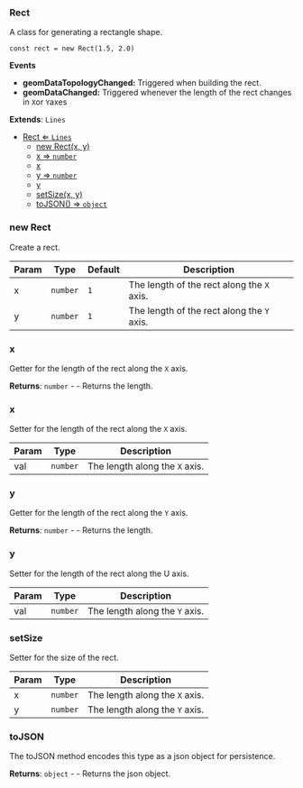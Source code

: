 <a name="Rect"></a>

### Rect 
A class for generating a rectangle shape.

```
const rect = new Rect(1.5, 2.0)
```

**Events**
* **geomDataTopologyChanged:** Triggered when building the rect.
* **geomDataChanged:** Triggered whenever the length of the rect changes in `X`or `Y`axes


**Extends**: <code>Lines</code>  

* [Rect ⇐ <code>Lines</code>](#Rect)
    * [new Rect(x, y)](#new-Rect)
    * [x ⇒ <code>number</code>](#x)
    * [x](#x)
    * [y ⇒ <code>number</code>](#y)
    * [y](#y)
    * [setSize(x, y)](#setSize)
    * [toJSON() ⇒ <code>object</code>](#toJSON)

<a name="new_Rect_new"></a>

### new Rect
Create a rect.


| Param | Type | Default | Description |
| --- | --- | --- | --- |
| x | <code>number</code> | <code>1</code> | The length of the rect along the `X` axis. |
| y | <code>number</code> | <code>1</code> | The length of the rect along the `Y` axis. |

<a name="Rect+x"></a>

### x 
Getter for the length of the rect along the `X` axis.


**Returns**: <code>number</code> - - Returns the length.  
<a name="Rect+x"></a>

### x
Setter for the length of the rect along the `X` axis.



| Param | Type | Description |
| --- | --- | --- |
| val | <code>number</code> | The length along the `X` axis. |

<a name="Rect+y"></a>

### y 
Getter for the length of the rect along the `Y` axis.


**Returns**: <code>number</code> - - Returns the length.  
<a name="Rect+y"></a>

### y
Setter for the length of the rect along the U axis.



| Param | Type | Description |
| --- | --- | --- |
| val | <code>number</code> | The length along the `Y` axis. |

<a name="Rect+setSize"></a>

### setSize
Setter for the size of the rect.



| Param | Type | Description |
| --- | --- | --- |
| x | <code>number</code> | The length along the `X` axis. |
| y | <code>number</code> | The length along the `Y` axis. |

<a name="Rect+toJSON"></a>

### toJSON
The toJSON method encodes this type as a json object for persistence.


**Returns**: <code>object</code> - - Returns the json object.  
